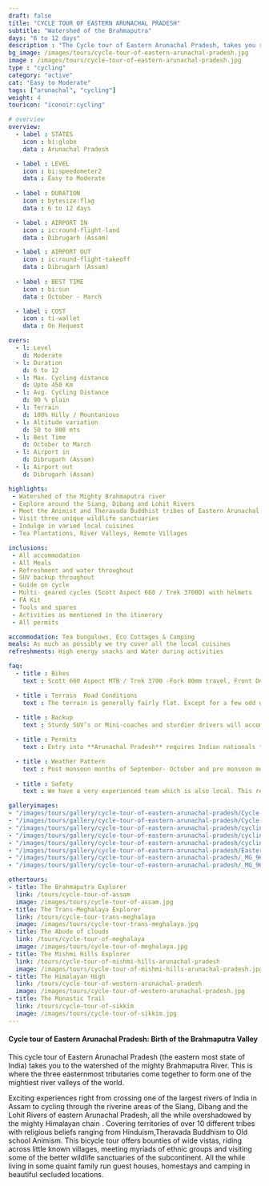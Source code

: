 ```yaml
---
draft: false
title: "CYCLE TOUR OF EASTERN ARUNACHAL PRADESH"
subtitle: "Watershed of the Brahmaputra"
days: "6 to 12 days"
description : "The Cycle tour of Eastern Arunachal Pradesh, takes you riding across the watershed of the Mighty Brahmaputra Valley"
bg_image: /images/tours/cycle-tour-of-eastern-arunachal-pradesh.jpg
image : /images/tours/cycle-tour-of-eastern-arunachal-pradesh.jpg
type : "cycling"
category: "active"
cat: "Easy to Moderate"
tags: ["arunachal", "cycling"]
weight: 4
touricon: "iconoir:cycling"

# overview
overview:
  - label : STATES
    icon : bi:globe
    data : Arunachal Pradesh 

  - label : LEVEL
    icon : bi:speedometer2
    data : Easy to Moderate
   
  - label : DURATION
    icon : bytesize:flag
    data : 6 to 12 days

  - label : AIRPORT IN
    icon : ic:round-flight-land
    data : Dibrugarh (Assam)

  - label : AIRPORT OUT
    icon : ic:round-flight-takeoff
    data : Dibrugarh (Assam)
    
  - label : BEST TIME
    icon : bi:sun
    data : October - March

  - label : COST
    icon : ti-wallet
    data : On Request

overs:
  - l: Level 
    d: Moderate
  - l: Duration 
    d: 6 to 12
  - l: Max. Cycling distance 
    d: Upto 450 Km
  - l: Avg. Cycling Distance 
    d: 90 % plain
  - l: Terrain 
    d: 100% Hilly / Mountanious
  - l: Altitude variation
    d: 50 to 800 mts
  - l: Best Time 
    d: October to March
  - l: Airport in
    d: Dibrugarh (Assam)
  - l: Airport out 
    d: Dibrugarh (Assam)  

highlights:
 - Watershed of the Mighty Brahmaputra river
 - Explore around the Siang, Dibang and Lohit Rivers
 - Meet the Animist and Theravada Buddhist tribes of Eastern Arunachal Pradesh
 - Visit three unique wildlife sanctuaries
 - Indulge in varied local cuisines
 - Tea Plantations, River Valleys, Remote Villages

inclusions:
 - All accommodation
 - All Meals
 - Refreshment and water throughout
 - SUV backup throughout
 - Guide on cycle
 - Multi- geared cycles (Scott Aspect 660 / Trek 3700D) with helmets
 - FA Kit
 - Tools and spares
 - Activities as mentioned in the itinerary
 - All permits

accommodation: Tea bungalows, Eco Cottages & Camping
meals: As much as possibly we try cover all the local cuisines
refreshments: High energy snacks and Water during activities

faq:
  - title : Bikes
    text : Scott 660 Aspect MTB / Trek 3700 -Fork 80mm travel, Front Derailleur Shimano FD-TX50 / 34.9mm, Rear Derailleur Shimano Tourney RD-TX35 21 Speed (Upgraded), Shifters Shimano ST-EF 41 L / 7R EZ-ire plus (Upgraded), Brakeset Tektro SCM-02 mech. Disc 160F/160Rmm Rotor, Front Tyre 6 26×2.1 / 30TPI, Rear Tyre 6 26×2.1 / 30TPI, Weight 13.6 kg / 29.98 lbs

  - title : Terrain  Road Conditions
    text : The terrain is generally fairly flat. Except for a few odd days the roads are generally excellent. This is probably one of the easiest routes to cycle in the Northeastern region, with beautiful views, interesting tribes and excellent road conditions.
  
  - title : Backup
    text : Sturdy SUV’s or Mini-coaches and sturdier drivers will accompany you on every trip. These vehicles are along right from your airport pick up to your drop back to the airport.

  - title : Permits
    text : Entry into **Arunachal Pradesh** requires Indian nationals to aquire a Inner Line Permit (ILP) whereas foreign nationals require Restricted Area Permits (RAP), both of which have a certain fees applicable.

  - title : Weather Pattern
    text : Post monsoon months of September- October and pre monsoon months of March-April are very pleasant with blue skies and a fair days. Peak winters are from November to February with the mercury coming down below 15 C in the nights, where as the days are quite pleasant.
  
  - title : Safety
    text : We have a very experienced team which is also local. This reflects in the overall safety of our tours. Rest assured your guides know where extra attention is required and when. All our routes are well known to us, we know where the nearest medical facilities are, we know whom to contact if in case of an emergency, we know all the alternate routes in case of road blockages. We have CASEVAC protocols in place to streamline the process in case of emergencies. You can rest easy knowing that in the outdoors in general and this region in particular you are in safe hands with us.

galleryimages:
- "/images/tours/gallery/cycle-tour-of-eastern-arunachal-pradesh/Cycle-tour-eastern-arunachal-pradesh.jpg"
- "/images/tours/gallery/cycle-tour-of-eastern-arunachal-pradesh/Cycle-trip-eastern-arunachal-pradesh.jpg"
- "/images/tours/gallery/cycle-tour-of-eastern-arunachal-pradesh/cycling-in-arunachal-pradesh.jpg"
- "/images/tours/gallery/cycle-tour-of-eastern-arunachal-pradesh/cycling-tip-arunachal-pradesh.jpg"
- "/images/tours/gallery/cycle-tour-of-eastern-arunachal-pradesh/cycling-trip-northeast-india.jpg"
- "/images/tours/gallery/cycle-tour-of-eastern-arunachal-pradesh/Eastern-Arunachal-Pradesh-cycle-tour.jpg"
- "/images/tours/gallery/cycle-tour-of-eastern-arunachal-pradesh/_MG_9615.jpg"
- "/images/tours/gallery/cycle-tour-of-eastern-arunachal-pradesh/_MG_9692.jpg"

othertours:
- title: The Brahmaputra Explorer 
  link: /tours/cycle-tour-of-assam
  image: /images/tours/cycle-tour-of-assam.jpg
- title: The Trans-Meghalaya Explorer
  link: /tours/cycle-tour-trans-meghalaya
  image: /images/tours/cycle-tour-trans-meghalaya.jpg
- title: The Abode of clouds 
  link: /tours/cycle-tour-of-meghalaya
  image: /images/tours/cycle-tour-of-meghalaya.jpg
- title: The Mishmi Hills Explorer 
  link: /tours/cycle-tour-of-mishmi-hills-arunachal-pradesh
  image: /images/tours/cycle-tour-of-mishmi-hills-arunachal-pradesh.jpg
- title: The Himalayan High
  link: /tours/cycle-tour-of-western-arunachal-pradesh
  image: /images/tours/cycle-tour-of-western-arunachal-pradesh.jpg 
- title: The Monastic Trail
  link: /tours/cycle-tour-of-sikkim
  image: /images/tours/cycle-tour-of-sikkim.jpg
---
```


#### Cycle tour of Eastern Arunachal Pradesh: Birth of the Brahmaputra Valley

This cycle tour of  Eastern Arunachal Pradesh (the eastern most state of India) takes you to the watershed of the mighty Brahmaputra River. This is where the three easternmost tributaries come together to form one of the mightiest river valleys of the world.

Exciting experiences right from crossing one of the largest rivers of India in Assam to cycling through the riverine areas of the Siang, Dibang and the Lohit Rivers of eastern Arunachal Pradesh, all the while overshadowed by the mighty Himalayan chain . Covering territories of over 10 different tribes with religious beliefs ranging from Hinduism,Theravada Buddhism to Old school Animism. This bicycle tour offers bounties of wide vistas, riding across little known villages, meeting myriads of ethnic groups and visiting some of the better wildlife sanctuaries of the subcontinent. All the while living in some quaint family run guest houses, homestays and camping in beautiful secluded locations.